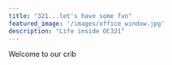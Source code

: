 ```yaml
---
title: "321...let's have some fun"
featured_image: '/images/office_window.jpg'
description: "Life inside OC321"
---
```

Welcome to our crib

